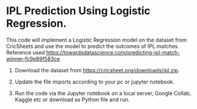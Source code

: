# IPL Prediction Using Logistic Regression.

This code will implement a Logistic Regression model on the dataset from CricSheets and use the model to predict the outcomes of IPL matches.
Reference used https://towardsdatascience.com/predicting-ipl-match-winner-fc9e89f583ce

1) Download the dataset from https://cricsheet.org/downloads/ipl.zip.

2) Update the file imports according to your pc or jupyter notebook.

3) Run the code via the Jupyter notebook on a local server, Google Collab, Kaggle etc or download as Python file and run.
